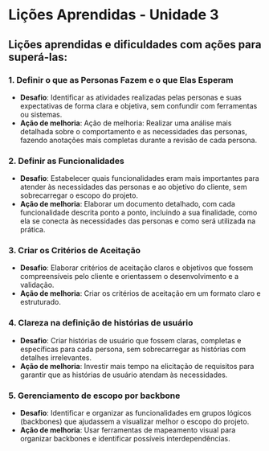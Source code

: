 ﻿# Lições Aprendidas - Unidade 3

## Lições aprendidas e dificuldades com ações para superá-las:

### 1. Definir o que as Personas Fazem e o que Elas Esperam
  - **Desafio**: Identificar as atividades realizadas pelas personas e suas expectativas de forma clara e objetiva, sem confundir com ferramentas ou sistemas.
  - **Ação de melhoria**: Ação de melhoria: Realizar uma análise mais detalhada sobre o comportamento e as necessidades das personas, fazendo anotações mais completas durante a revisão de cada persona.

### 2. Definir as Funcionalidades
  - **Desafio**: Estabelecer quais funcionalidades eram mais importantes para atender às necessidades das personas e ao objetivo do cliente, sem sobrecarregar o escopo do projeto.
  - **Ação de melhoria**: Elaborar um documento detalhado, com cada funcionalidade descrita ponto a ponto, incluindo a sua finalidade, como ela se conecta às necessidades das personas e como será utilizada na prática.

### 3. Criar os Critérios de Aceitação
  - **Desafio**: Elaborar critérios de aceitação claros e objetivos que fossem compreensíveis pelo cliente e orientassem o desenvolvimento e a validação.
  - **Ação de melhoria**: Criar os critérios de aceitação em um formato claro e estruturado. 

### 4. Clareza na definição de histórias de usuário
  - **Desafio**: Criar histórias de usuário que fossem claras, completas e específicas para cada persona, sem sobrecarregar as histórias com detalhes irrelevantes.
  - **Ação de melhoria**: Investir mais tempo na elicitação de requisitos para garantir que as histórias de usuário atendam às necessidades.

### 5. Gerenciamento de escopo por backbone
  - **Desafio**: Identificar e organizar as funcionalidades em grupos lógicos (backbones) que ajudassem a visualizar melhor o escopo do projeto.
  - **Ação de melhoria**: Usar ferramentas de mapeamento visual para organizar backbones e identificar possíveis interdependências.
